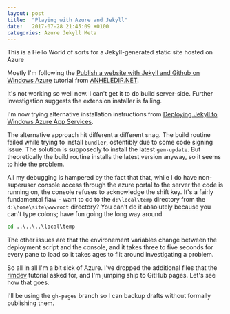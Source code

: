 ```yaml
---
layout: post
title:  "Playing with Azure and Jekyll"
date:   2017-07-28 21:45:09 +0100
categories: Azure Jekyll Meta
---
```

This is a Hello World of sorts for a Jekyll-generated static site hosted on Azure

Mostly I'm following the [Publish a website with Jekyll and Github on Windows Azure][1] tutorial from [ANHELEDIR.NET][2].

It's not working so well now.  I can't get it to do build server-side.  Further investigation suggests the extension installer is failing.  

I'm now trying alternative installation instructions from [Deploying Jekyll to Windows Azure App Services][3].

The alternative approach hit different a different snag.  The build routine failed while trying to install `bundler`, ostentibly due to some code signing issue.  The solution is supposedly to install the latest `gem-update`.  But theoretically the build routine installs the latest version anyway, so it seems to hide the problem.

All my debugging is hampered by the fact that that, while I do have non-superuser console access through the azure portal to the server the code is running on, the console refuses to acknowledge the shift key.  It's a fairly fundamental flaw - want to cd to the `d:\local\temp` directory from the `d:\home\site\wwwroot` directory?  You can't do it absolutely because you can't type colons;  have fun going the long way around

``` cmd
cd ..\..\..\local\temp
```

The other issues are that the environement variables change between the deployment script and the console, and it takes three to five seconds for every pane to load so it takes ages to flit around investigating a problem.

So all in all I'm a bit sick of Azure. I've dropped the additional files that the [rimdev][3] tutorial asked for, and I'm jumping ship to GitHub pages.  Let's see how that goes.

I'll be using the `gh-pages` branch so I can backup drafts without formally publishing them.


[1]: https://gordon-breuer.de/azure/2016/03/01/Publish-a-website-with-Jekyll-and-Github-on-Windows-Azure.html
[2]: https://gordon-breuer.de/
[3]: https://rimdev.io/deploying-jekyll-to-windows-azure-app-services/